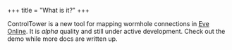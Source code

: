 +++
title = "What is it?"
+++

ControlTower is a new tool for mapping wormhole connections in [Eve Online](https://www.eveonline.com/). It is *alpha*
quality and still under active development. Check out the demo while more docs are written up.